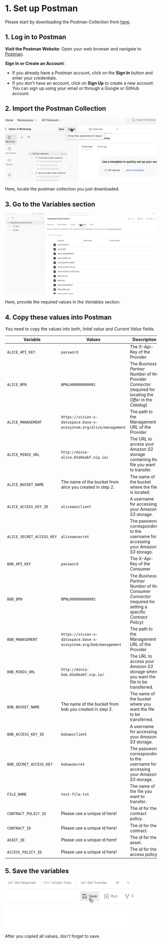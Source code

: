 # 1. Set up Postman

Please start by downloading the Postman Collection from [here](../../collections/Onboarding%20Tutorial%20Postman.postman_collection.json).

## 1. Log in to Postman

**Visit the Postman Website**: Open your web browser and navigate to [Postman](https://www.postman.com).

**Sign In or Create an Account**:

- If you already have a Postman account, click on the **Sign In** button and enter your credentials.
- If you don’t have an account, click on **Sign Up** to create a new account. You can sign up using your email or through a Google or GitHub account.

## 2. Import the Postman Collection

![postman_import](../../img/postman_import.png)

Here, locate the postman collection you just downloaded.

## 3. Go to the Variables section

![postman_variables](../../img/postman_variables.png)

Here, provide the required values in the *Variables* section.

## 4. Copy these values into Postman

You need to copy the values into both, *Inital value* and *Current Value* fields.

| Variable                  | Values                                                                                    | Description                                                                                   |
|---------------------------|-------------------------------------------------------------------------------------------|-----------------------------------------------------------------------------------------------|
| `ALICE_API_KEY`           | `password`                                                                       | The X-Api-Key of the Provider                                                                 |
| `ALICE_BPN`               | `BPNL000000000001`                                                                   | The *Business Partner Number* of the Provider *Connector* (required for locating the *Offer* in the *Catalog*) |
| `ALICE_MANAGEMENT`        | `https://vision-x-dataspace.base-x-ecosystem.org/alice/management`    | The path to the Management URL of the Provider                                                |
| `ALICE_MINIO_URL`         |  `http://minio-alice.83a9eabf.nip.io/`                                                                                        | The URL to access your *Amazon S3* storage containing the file you want to transfer.         |
| `ALICE_BUCKET_NAME`       |   The name of the bucket from alice you created in step 2.                                                                                        | The name of the bucket where the file is located.                                            |
| `ALICE_ACCESS_KEY_ID`     |     `aliceawsclient`                                                                                     | A username for accessing your *Amazon S3* storage.                                           |
| `ALICE_SECRET_ACCESS_KEY` |      `aliceawsecret`                                                                                     | The password corresponding to the username for accessing your *Amazon S3* storage.          |
| `BOB_API_KEY`             | `password`                                                                       | The X-Api-Key of the Consumer                                                                  |
| `BOB_BPN`                 | `BPNL000000000002`                                                                   | The *Business Partner Number* of the Consumer *Connector* (required for setting a specific *Contract Policy*) |
| `BOB_MANAGEMENT`          | `https://vision-x-dataspace.base-x-ecosystem.org/bob/management`    | The path to the Management URL of the Provider                                                |
| `BOB_MINIO_URL`           |     `http://minio-bob.83a9eabf.nip.io/`                                                                                    | The URL to access your *Amazon S3* storage where you want the file to be transferred.        |
| `BOB_BUCKET_NAME`         |     The name of the bucket from bob you created in step 2.                                                                                         | The name of the bucket where you want the file to be transferred.                            |
| `BOB_ACCESS_KEY_ID`       |       `bobawsclient`                                                                                    | A username for accessing your *Amazon S3* storage.                                           |
| `BOB_SECRET_ACCESS_KEY`   |         `bobawsecret`                                                                                  | The password corresponding to the username for accessing your *Amazon S3* storage.          |
| `FILE_NAME`               |         `test-file.txt`                                                                                  | The name of the file you want to transfer.                                                   |
| `CONTRACT_POLICY_ID`               |        Please use a unique id here!                                                                                 | The *id* for the contract policy.                                                   |
| `CONTRACT_ID`               |        Please use a unique id here!                                                                                  | The *id* for the contract.                                                    |
| `ASSET_ID`               |         Please use a unique id here!                                                                                 | The *id* for the asset.
| `ACCESS_POLICY_ID`               |      Please use a unique id here!              | The *id* for the access policy.

## 5. Save the variables

![postman_save](../../img/postman_save.png)

After you copied all values, don't forget to save.
